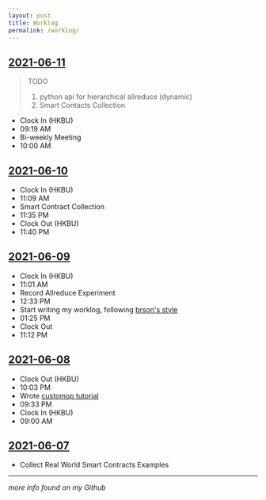 ```yaml
---
layout: post
title: Worklog
permalink: /worklog/
---
```


<style>
h2{text-decoration: underline;}
</style>

## 2021-06-11

> TODO
> 1. python api for hierarchical allreduce (dynamic)
> 2. Smart Contacts Collection

* Clock In (HKBU)
* 09:19 AM
* Bi-weekly Meeting
* 10:00 AM

## 2021-06-10

* Clock In (HKBU)
* 11:09 AM
* Smart Contract Collection
* 11:35 PM
* Clock Out (HKBU)
* 11:40 PM

## 2021-06-09

* Clock In (HKBU)
* 11:01 AM
* Record Allreduce Experiment
* 12:33 PM
* Start writing my worklog, following [brson's style](https://brson.github.io/worklog.html)
* 01:25 PM
* Clock Out
* 11:12 PM


## 2021-06-08

* Clock Out (HKBU)
* 10:03 PM
* Wrote [customop tutorial](./_posts/2021-06-08-how-to-write-custom-allreduce-operation.md)
* 09:33 PM
* Clock In (HKBU)
* 09:00 AM

## 2021-06-07

* Collect Real World Smart Contracts Examples

---

*more info found on my Github*
